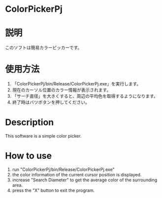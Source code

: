 # ColorPickerPj

# 説明
このソフトは簡易カラーピッカーです。

# 使用方法
1. 「ColorPickerPj/bin/Release/ColorPickerPj.exe」を実行します。
2. 現在のカーソル位置のカラー情報が表示されます。
3. 「サーチ直径」を大きくすると、周辺の平均色を取得するようになります。
4. 終了時はバツボタンを押してください。

# Description
This software is a simple color picker.

# How to use
1. run "ColorPickerPj/bin/Release/ColorPickerPj.exe"
2. the color information of the current cursor position is displayed.
3. increase "Search Diameter" to get the average color of the surrounding area.
4. press the "X" button to exit the program.
